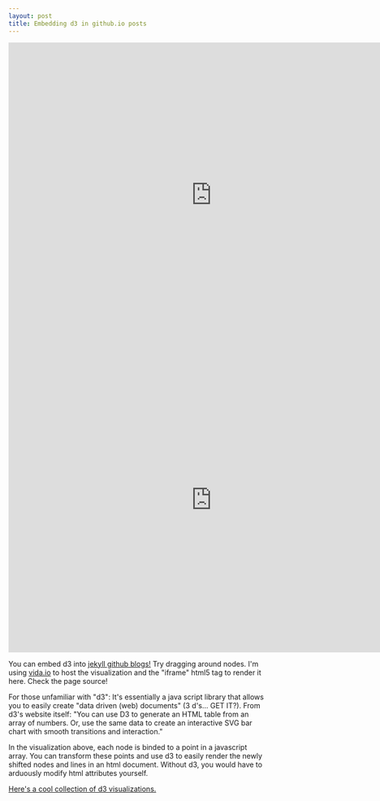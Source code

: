 ```yaml
---
layout: post
title: Embedding d3 in github.io posts
---
```


<iframe src="http://embed.vida.io/documents/d82uSDX89uRFet64D" width="800" height="600" seamless frameBorder="0" scrolling="no"></iframe>

<iframe src="http://bl.ocks.org/dwieker/81f56a30d1f9d3ebece4246e840ac39f/raw/3423c5d6ab9815c8bca1bc1b49f72807cdb4457b/" width="800" height="600" seamless frameBorder="0" scrolling="no"></iframe>


You can embed d3 into [jekyll github blogs!](https://jekyllrb.com/) Try dragging around nodes. I'm using [vida.io](https://vida.io/) to host the visualization and the "iframe" html5 tag to render it here. Check the page source! 

For those unfamiliar with "d3": It's essentially a java script library that allows you to easily create "data driven (web) documents" (3 d's... GET IT?). From d3's website itself: "You can use D3 to generate an HTML table from an array of numbers. Or, use the same data to create an interactive SVG bar chart with smooth transitions and interaction." 

In the visualization above, each node is binded to a point in a javascript array. You can transform these points and use d3 to easily render the newly shifted nodes and lines in an html document. Without d3, you would have to arduously modify html attributes yourself.

[Here's a cool collection of d3 visualizations.](https://bl.ocks.org/mbostock)



